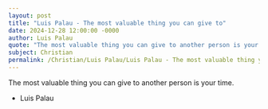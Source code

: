 ```yaml
---
layout: post
title: "Luis Palau - The most valuable thing you can give to"
date: 2024-12-28 12:00:00 -0000
author: Luis Palau
quote: "The most valuable thing you can give to another person is your time."
subject: Christian
permalink: /Christian/Luis Palau/Luis Palau - The most valuable thing you can give to
---
```


The most valuable thing you can give to another person is your time.

- Luis Palau
